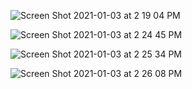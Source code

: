 ![Screen Shot 2021-01-03 at 2 19 04 PM](https://user-images.githubusercontent.com/61892154/103486904-479d6b00-4dcf-11eb-9cad-717231ee1133.png)

![Screen Shot 2021-01-03 at 2 24 45 PM](https://user-images.githubusercontent.com/61892154/103486932-7582af80-4dcf-11eb-9591-06af26ea8461.png)

![Screen Shot 2021-01-03 at 2 25 34 PM](https://user-images.githubusercontent.com/61892154/103486950-8fbc8d80-4dcf-11eb-8906-4bb5536e6928.png)

![Screen Shot 2021-01-03 at 2 26 08 PM](https://user-images.githubusercontent.com/61892154/103486964-a236c700-4dcf-11eb-802b-f1c565944621.png)
